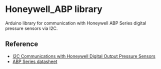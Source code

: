 # Honeywell_ABP library

Arduino library for communication with Honeywell ABP Series digital pressure sensors via I2C.

## Reference
- [I2C Communications with Honeywell Digital Output Pressure Sensors](https://sensing.honeywell.com/index.php?ci_id=45841)
- [ABP Series datasheet](https://sensing.honeywell.com/honeywell-sensing-basic-board-mount-pressure-abp-series-datasheet-2305128-e-en.pdf)
